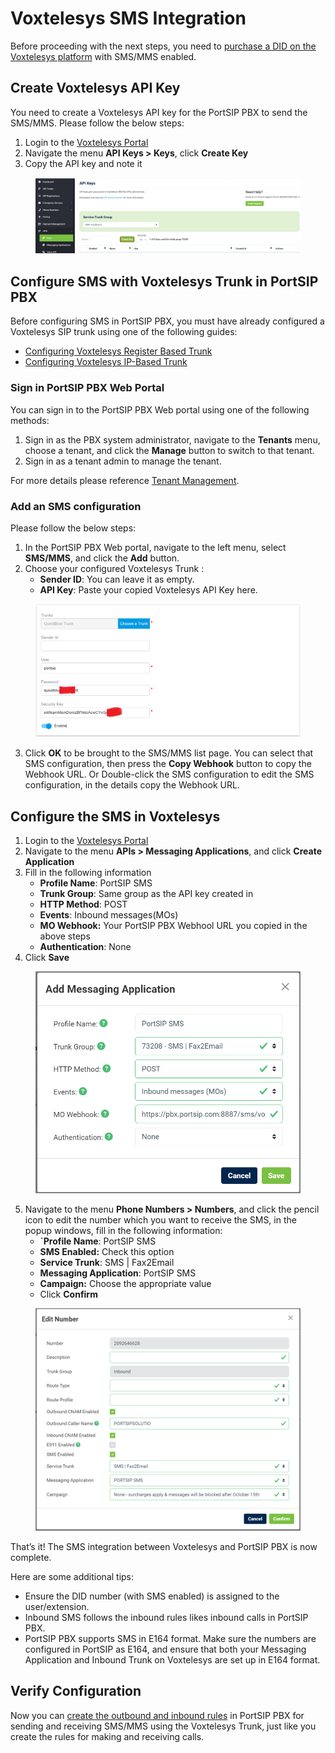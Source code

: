 # Voxtelesys SMS Integration

Before proceeding with the next steps, you need to [purchase a DID on the Voxtelesys platform](purchase-a-did-on-questblue-platform.md) with SMS/MMS enabled.

## Create Voxtelesys API Key

You need to create a Voxtelesys API key for the PortSIP PBX to send the SMS/MMS. Please follow the below steps:

1. Login to the [Voxtelesys Portal](https://portal.voxtelesys.net/)
2. Navigate the menu **API Keys > Keys**, click **Create Key**
3. Copy the API key and note it

<figure><img src="../../.gitbook/assets/voxtelesys-fig21.png" alt=""><figcaption></figcaption></figure>

## Configure SMS with Voxtelesys Trunk in PortSIP PBX

Before configuring SMS in PortSIP PBX, you must have already configured a Voxtelesys SIP trunk using one of the following guides:

* [Configuring Voxtelesys Register Based Trunk](configuring-questblue-register-authentication-trunk.md)
* [Configuring Voxtelesys IP-Based Trunk](configuring-questblue-ip-authentication-trunk.md)

### Sign in PortSIP PBX Web Portal

You can sign in to the PortSIP PBX Web portal using one of the following methods:

1. Sign in as the PBX system administrator, navigate to the **Tenants** menu, choose a tenant, and click the **Manage** button to switch to that tenant.
2. Sign in as a tenant admin to manage the tenant.

For more details please reference [Tenant Management](../../portsip-pbx-administration-guide/3-tenant-management.md).

### Add an SMS configuration

Please follow the below steps:

1. In the PortSIP PBX Web portal, navigate to the left menu, select **SMS/MMS**, and click the **Add** button.&#x20;
2. Choose your configured Voxtelesys Trunk :
   * **Sender ID**: You can leave it as empty.
   * **API Key**: Paste your copied Voxtelesys API Key here.

<figure><img src="../../.gitbook/assets/questblue-fig16.png" alt=""><figcaption></figcaption></figure>

3. Click **OK** to be brought to the SMS/MMS list page. You can select that SMS configuration, then press the **Copy Webhook** button to copy the Webhook URL. Or Double-click the SMS configuration to edit the SMS configuration, in the details copy the Webhook URL.

## Configure the SMS in Voxtelesys

1. Login to the [Voxtelesys Portal](https://portal.voxtelesys.net/)
2. Navigate to the menu **APIs > Messaging Applications**, and click **Create Application**
3. Fill in the following information
   * **Profile Name**: PortSIP SMS
   * **Trunk Group**: Same group as the API key created in
   * **HTTP Method**: POST
   * **Events**: Inbound messages(MOs)
   * **MO Webhook:** Your PortSIP PBX Webhool URL you copied in the above steps
   * **Authentication**: None
4. Click **Save**

<figure><img src="../../.gitbook/assets/voxtelesys-fig23.png" alt="" width="563"><figcaption></figcaption></figure>

5. Navigate to the menu **Phone Numbers > Numbers**, and click the pencil icon to edit the number which you want to receive the SMS, in the popup windows, fill in the following information:
   * **\`Profile Name**: PortSIP SMS
   * **SMS Enabled:** Check this option
   * **Service Trunk**: SMS | Fax2Email
   * **Messaging Application**: PortSIP SMS
   * **Campaign:** Choose the appropriate value
   * Click **Confirm**

<figure><img src="../../.gitbook/assets/voxtelesys-fig24.png" alt="" width="563"><figcaption></figcaption></figure>

That’s it! The SMS integration between Voxtelesys and PortSIP PBX is now complete.

Here are some additional tips:

* Ensure the DID number (with SMS enabled) is assigned to the user/extension.
* Inbound SMS follows the inbound rules likes inbound calls in PortSIP PBX.
* PortSIP PBX supports SMS in E164 format. Make sure the numbers are configured in PortSIP as E164, and ensure that both your Messaging Application and Inbound Trunk on Voxtelesys are set up in E164 format.

## Verify Configuration

Now you can [create the outbound and inbound rules](configuring-outbound-and-inbound-calls.md) in PortSIP PBX for sending and receiving SMS/MMS using the Voxtelesys Trunk, just like you create the rules for making and receiving calls.

